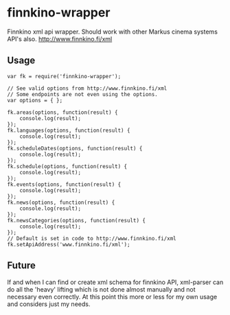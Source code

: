 # finnkino-wrapper
Finnkino xml api wrapper. Should work with other Markus cinema systems API's also.
http://www.finnkino.fi/xml

## Usage
```
var fk = require('finnkino-wrapper');

// See valid options from http://www.finnkino.fi/xml
// Some endpoints are not even using the options.
var options = { };

fk.areas(options, function(result) {
    console.log(result);
});
fk.languages(options, function(result) {
    console.log(result);
});
fk.scheduleDates(options, function(result) {
    console.log(result);
});
fk.schedule(options, function(result) {
    console.log(result);
});
fk.events(options, function(result) {
    console.log(result);
});
fk.news(options, function(result) {
    console.log(result);
});
fk.newsCategories(options, function(result) {
    console.log(result);
});
// Default is set in code to http://www.finnkino.fi/xml
fk.setApiAddress('www.finnkino.fi/xml');
```

## Future
If and when I can find or create xml schema for finnkino API, xml-parser can do all the 'heavy' lifting which is not done almost manually and not necessary even correctly. At this point this more or less for my own usage and considers just my needs.
